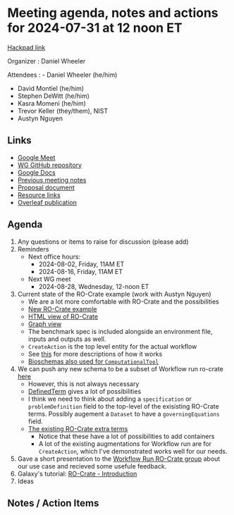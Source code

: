 # Meeting agenda, notes and actions for 2024-07-31 at 12 noon ET

[Hackpad link](https://hackmd.io/_E_jQO8QSFS9AfhR4gyKkA?both)

Organizer
: Daniel Wheeler

Attendees
: - Daniel Wheeler (he/him)
  - David Montiel (he/him)
  - Stephen DeWitt (he/him)
  - Kasra Momeni (he/him)
  - Trevor Keller (they/them), NIST
  - Austyn Nguyen
  
## Links

 - [Google Meet][meet]
 - [WG GitHub repository][repo]
 - [Google Docs][docs]
 - [Previous meeting notes][previous]
 - [Proposal document][proposal]
 - [Resource links][resources]
 - [Overleaf publication][overleaf]

## Agenda

1. Any questions or items to raise for discussion (please add)
1. Reminders
    - Next office hours:
        - 2024-08-02, Friday, 11AM ET
        - 2024-08-16, Friday, 11AM ET
    - Next WG meet
        - 2024-08-28, Wednesday, 12-noon ET
1. Current state of the RO-Crate example (work with Austyn Nguyen)
    - We are a lot more comfortable with RO-Crate and the possibilities
    - [New RO-Crate example](https://gist.github.com/wd15/4baf6e83aef80ff48af0535f2c8262be) 
    - [HTML view of RO-Crate](https://html-preview.github.io/?url=https://gist.githubusercontent.com/wd15/4baf6e83aef80ff48af0535f2c8262be/raw/7113e0cd239fc3199040078e8784eb0d2f657a44/ro-crate-preview.html)
    - [Graph view](https://json-ld.org/playground/#startTab=tab-expanded&json-ld=https%3A%2F%2Fgist.githubusercontent.com%2Fwd15%2F4baf6e83aef80ff48af0535f2c8262be%2Fraw%2Fd49c12b4a4bbcd9397bcae42848b5df989b879f6%2Fro-crate-metadata.json)
    - The benchmark spec is included alongside an environment file, inputs and outputs as well. 
    - `CreateAction` is the top level entity for the actual workflow
    - See [this](https://www.researchobject.org/workflow-run-crate/profiles/0.5/process_run_crate/) for more descriptions of how it works
    - [Bioschemas also used for `ComputationalTool`](https://bioschemas.org/types/)
1. We can push any new schema to be a subset of Workflow run ro-crate [here](https://github.com/ResearchObject/ro-terms/) 
    - However, this is not always necessary
    - [DefinedTerm](https://schema.org/DefinedTerm) gives a lot of possibilities
    - I think we need to think about adding a `specification` or `problemDefinition` field to the top-level of the exisisting RO-Crate terms. Possibly augement a `Dataset` to have a `governingEquations` field.
    - [The existing RO-Crate extra terms](https://github.com/ResearchObject/ro-terms/tree/master/workflow-run#terms-in-detail)
        - Notice that these have a lot of possibilities to add containers
        - A lot of the existing augmentations for Workflow run are for `CreateAction`, which I've demonstrated works well for our needs. 
2. Gave a short presentation to the [Workflow Run RO-Crate group]((https://www.researchobject.org/workflow-run-crate/)) about our use case and recieved some usefule feedback.
5. Galaxy's tutorial: [RO-Crate - Introduction](https://training.galaxyproject.org/training-material/topics/fair/tutorials/ro-crate-intro/tutorial.html)
6. Ideas


## Notes / Action Items



<!-- links -->

[meet]: https://meet.google.com/bas-vkxi-rmq
[repo]: https://github.com/marda-alliance/phase-field-schema
[docs]: https://drive.google.com/drive/u/1/folders/1zhUi3A-CXxrkh4gTkLVUOncdqAMIAXND
[previous]: https://github.com/marda-alliance/phase-field-schema/blob/main/meeting-minutes/meet-009_2024-05-29.md
[proposal]: https://github.com/marda-alliance/phase-field-schema/blob/main/proposal.md
[resources]: https://github.com/marda-alliance/phase-field-schema/discussions/5
[overleaf]: https://www.overleaf.com/project/663e34cc1c8095115e0de913

